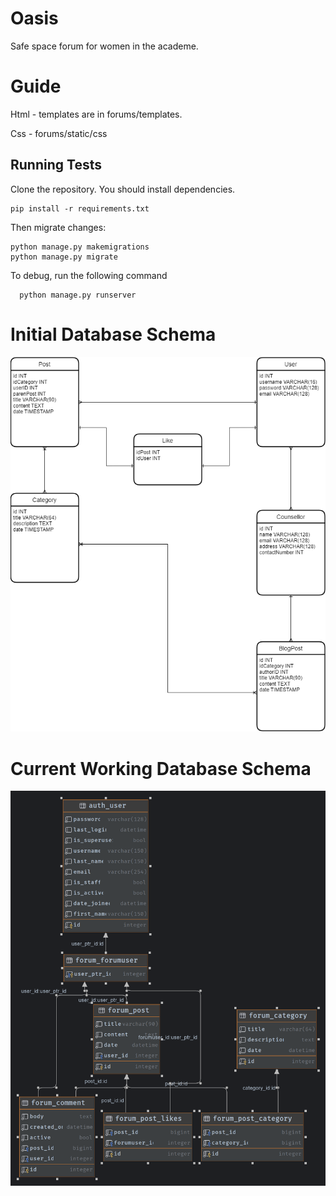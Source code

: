 
# Oasis

Safe space forum for women in the academe.
# Guide
Html - templates are in forums/templates.

Css - forums/static/css

## Running Tests

Clone the repository.
You should install dependencies.
```shell
pip install -r requirements.txt
```
Then migrate changes:
```shell
python manage.py makemigrations
python manage.py migrate
```
To debug, run the following command

```shell
  python manage.py runserver
```

# Initial Database Schema
![Database Schema](DatabaseSchema.png)
# Current Working Database Schema
![](WorkingDatabaseSchema.png)